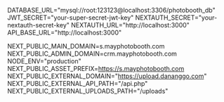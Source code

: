 DATABASE_URL="mysql://root:123123@localhost:3306/photobooth_db"
JWT_SECRET="your-super-secret-jwt-key"
NEXTAUTH_SECRET="your-nextauth-secret-key"
NEXTAUTH_URL="http://localhost:3000"
API_BASE_URL="http://localhost:3000"

NEXT_PUBLIC_MAIN_DOMAIN=s.mayphotobooth.com
NEXT_PUBLIC_ADMIN_DOMAIN=crm.mayphotobooth.com
NODE_ENV="production"
NEXT_PUBLIC_ASSET_PREFIX=https://s.mayphotobooth.com
NEXT_PUBLIC_EXTERNAL_DOMAIN="https://upload.dananggo.com"
NEXT_PUBLIC_EXTERNAL_API_PATH="/api.php"
NEXT_PUBLIC_EXTERNAL_UPLOADS_PATH="/uploads"
